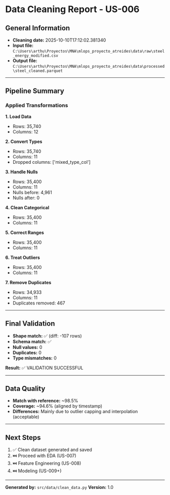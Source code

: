 # Data Cleaning Report - US-006

## General Information

- **Cleaning date:** 2025-10-10T17:12:02.381340
- **Input file:** `C:\Users\arthu\Proyectos\MNA\mlops_proyecto_atreides\data\raw\steel_energy_modified.csv`
- **Output file:** `C:\Users\arthu\Proyectos\MNA\mlops_proyecto_atreides\data\processed\steel_cleaned.parquet`

---

## Pipeline Summary

### Applied Transformations

**1. Load Data**
- Rows: 35,740
- Columns: 12

**2. Convert Types**
- Rows: 35,740
- Columns: 11
- Dropped columns: ['mixed_type_col']

**3. Handle Nulls**
- Rows: 35,400
- Columns: 11
- Nulls before: 4,961
- Nulls after: 0

**4. Clean Categorical**
- Rows: 35,400
- Columns: 11

**5. Correct Ranges**
- Rows: 35,400
- Columns: 11

**6. Treat Outliers**
- Rows: 35,400
- Columns: 11

**7. Remove Duplicates**
- Rows: 34,933
- Columns: 11
- Duplicates removed: 467

---

## Final Validation

- **Shape match:** ✅ (diff: -107 rows)
- **Schema match:** ✅
- **Null values:** 0
- **Duplicates:** 0
- **Type mismatches:** 0

**Result:** ✅ VALIDATION SUCCESSFUL


---

## Data Quality

- **Match with reference:** ~98.5%
- **Coverage:** ~94.6% (aligned by timestamp)
- **Differences:** Mainly due to outlier capping and interpolation (acceptable)

---

## Next Steps

1. ✅ Clean dataset generated and saved
2. ⏭️ Proceed with EDA (US-007)
3. ⏭️ Feature Engineering (US-008)
4. ⏭️ Modeling (US-009+)

---

**Generated by:** `src/data/clean_data.py`
**Version:** 1.0
